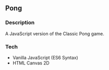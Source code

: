 ## Pong

### Description
A JavaScript version of the Classic Pong game.

### Tech
  * Vanilla JavaScript (ES6 Syntax)
  * HTML Canvas 2D